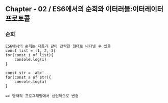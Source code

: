 ## Chapter - 02 / ES6에서의 순회와 이터러블:이터레이터 프로토콜

### 순회
    ES6에서의 순회는 다음과 같이 간략한 형태로 나타낼 수 있음
    const list = [1, 2, 3]
    for(const i of list){
        console.log(i) 
    }

    const str = 'abc'
    for(const a of str){
        console.log(a)
    }

    => 명력적 프로그래밍에서 선언적으로 변경
    